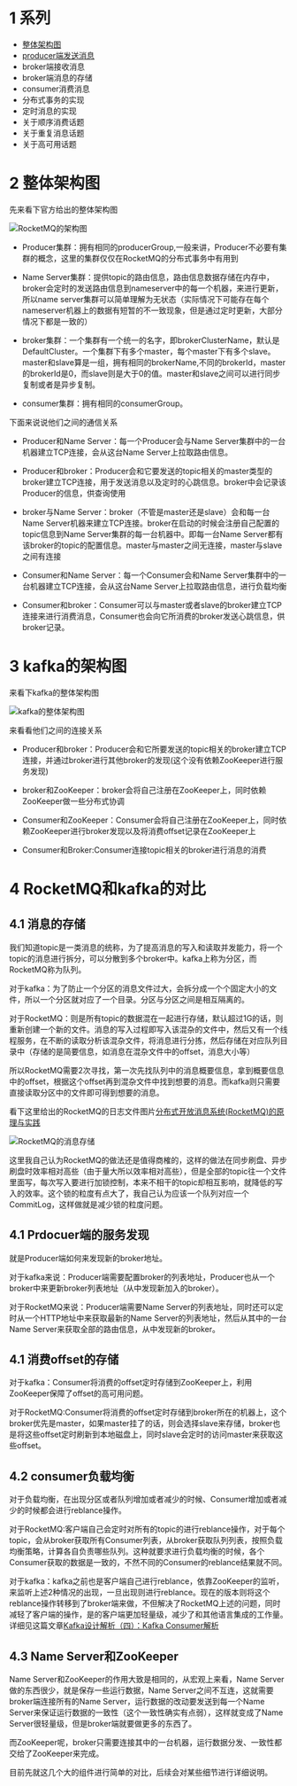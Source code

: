 # 1 系列

-	[整体架构图](https://my.oschina.net/pingpangkuangmo/blog/753742)
-	[producer端发送消息](https://my.oschina.net/pingpangkuangmo/blog/755579)
-	broker端接收消息
-	broker端消息的存储
-	consumer消费消息
-	分布式事务的实现
-	定时消息的实现
-	关于顺序消费话题
-	关于重复消息话题
-	关于高可用话题

# 2 整体架构图

先来看下官方给出的整体架构图

![RocketMQ的架构图](https://static.oschina.net/uploads/img/201609/28105945_t8eA.png "RocketMQ的架构图")

-	Producer集群：拥有相同的producerGroup,一般来讲，Producer不必要有集群的概念，这里的集群仅仅在RocketMQ的分布式事务中有用到

-	Name Server集群：提供topic的路由信息，路由信息数据存储在内存中，broker会定时的发送路由信息到nameserver中的每一个机器，来进行更新，所以name server集群可以简单理解为无状态（实际情况下可能存在每个nameserver机器上的数据有短暂的不一致现象，但是通过定时更新，大部分情况下都是一致的）

-	broker集群：一个集群有一个统一的名字，即brokerClusterName，默认是DefaultCluster。一个集群下有多个master，每个master下有多个slave。master和slave算是一组，拥有相同的brokerName,不同的brokerId，master的brokerId是0，而slave则是大于0的值。master和slave之间可以进行同步复制或者是异步复制。

-	consumer集群：拥有相同的consumerGroup。

下面来说说他们之间的通信关系

-	Producer和Name Server：每一个Producer会与Name Server集群中的一台机器建立TCP连接，会从这台Name Server上拉取路由信息。
-	Producer和broker：Producer会和它要发送的topic相关的master类型的broker建立TCP连接，用于发送消息以及定时的心跳信息。broker中会记录该Producer的信息，供查询使用

-	broker与Name Server：broker（不管是master还是slave）会和每一台Name Server机器来建立TCP连接。broker在启动的时候会注册自己配置的topic信息到Name Server集群的每一台机器中。即每一台Name Server都有该broker的topic的配置信息。master与master之间无连接，master与slave之间有连接

-	Consumer和Name Server：每一个Consumer会和Name Server集群中的一台机器建立TCP连接，会从这台Name Server上拉取路由信息，进行负载均衡
-	Consumer和broker：Consumer可以与master或者slave的broker建立TCP连接来进行消费消息，Consumer也会向它所消费的broker发送心跳信息，供broker记录。

# 3 kafka的架构图

来看下kafka的整体架构图

![kafka的整体架构图](https://static.oschina.net/uploads/img/201609/28214348_P48g.png "kafka的整体架构图")

来看看他们之间的连接关系

-	Producer和broker：Producer会和它所要发送的topic相关的broker建立TCP连接，并通过broker进行其他broker的发现(这个没有依赖ZooKeeper进行服务发现)

-	broker和ZooKeeper：broker会将自己注册在ZooKeeper上，同时依赖ZooKeeper做一些分布式协调

-	Consumer和ZooKeeper：Consumer会将自己注册在ZooKeeper上，同时依赖ZooKeeper进行broker发现以及将消费offset记录在ZooKeeper上

-	Consumer和Broker:Consumer连接topic相关的broker进行消息的消费


# 4 RocketMQ和kafka的对比

## 4.1 消息的存储

我们知道topic是一类消息的统称，为了提高消息的写入和读取并发能力，将一个topic的消息进行拆分，可以分散到多个broker中。kafka上称为分区，而RocketMQ称为队列。

对于kafka：为了防止一个分区的消息文件过大，会拆分成一个个固定大小的文件，所以一个分区就对应了一个目录。分区与分区之间是相互隔离的。

对于RocketMQ：则是所有topic的数据混在一起进行存储，默认超过1G的话，则重新创建一个新的文件。消息的写入过程即写入该混杂的文件中，然后又有一个线程服务，在不断的读取分析该混杂文件，将消息进行分拣，然后存储在对应队列目录中（存储的是简要信息，如消息在混杂文件中的offset，消息大小等）

所以RocketMQ需要2次寻找，第一次先找队列中的消息概要信息，拿到概要信息中的offset，根据这个offset再到混杂文件中找到想要的消息。而kafka则只需要直接读取分区中的文件即可得到想要的消息。

看下这里给出的RocketMQ的日志文件图片[分布式开放消息系统(RocketMQ)的原理与实践](http://www.jianshu.com/p/453c6e7ff81c#)

![RocketMQ的消息存储](https://static.oschina.net/uploads/img/201609/29165159_qLL0.png "RocketMQ的消息存储")

这里我自己认为RocketMQ的做法还是值得商榷的，这样的做法在同步刷盘、异步刷盘时效率相对高些（由于量大所以效率相对高些），但是全部的topic往一个文件里面写，每次写入要进行加锁控制，本来不相干的topic却相互影响，就降低的写入的效率。这个锁的粒度有点大了，我自己认为应该一个队列对应一个CommitLog，这样做就是减少锁的粒度问题。

## 4.1 Prdocuer端的服务发现

就是Producer端如何来发现新的broker地址。

对于kafka来说：Producer端需要配置broker的列表地址，Producer也从一个broker中来更新broker列表地址（从中发现新加入的broker）。

对于RocketMQ来说：Producer端需要Name Server的列表地址，同时还可以定时从一个HTTP地址中来获取最新的Name Server的列表地址，然后从其中的一台Name Server来获取全部的路由信息，从中发现新的broker。

## 4.1 消费offset的存储

对于kafka：Consumer将消费的offset定时存储到ZooKeeper上，利用ZooKeeper保障了offset的高可用问题。

对于RocketMQ:Consumer将消费的offset定时存储到broker所在的机器上，这个broker优先是master，如果master挂了的话，则会选择slave来存储，broker也是将这些offset定时刷新到本地磁盘上，同时slave会定时的访问master来获取这些offset。

## 4.2 consumer负载均衡

对于负载均衡，在出现分区或者队列增加或者减少的时候、Consumer增加或者减少的时候都会进行reblance操作。

对于RocketMQ:客户端自己会定时对所有的topic的进行reblance操作，对于每个topic，会从broker获取所有Consumer列表，从broker获取队列列表，按照负载均衡策略，计算各自负责哪些队列。这种就要求进行负载均衡的时候，各个Consumer获取的数据是一致的，不然不同的Consumer的reblance结果就不同。

对于kafka：kafka之前也是客户端自己进行reblance，依靠ZooKeeper的监听，来监听上述2种情况的出现，一旦出现则进行reblance。现在的版本则将这个reblance操作转移到了broker端来做，不但解决了RocketMQ上述的问题，同时减轻了客户端的操作，是的客户端更加轻量级，减少了和其他语言集成的工作量。详细见这篇文章[Kafka设计解析（四）：Kafka Consumer解析](http://www.infoq.com/cn/articles/kafka-analysis-part-4)

## 4.3 Name Server和ZooKeeper

Name Server和ZooKeeper的作用大致是相同的，从宏观上来看，Name Server做的东西很少，就是保存一些运行数据，Name Server之间不互连，这就需要broker端连接所有的Name Server，运行数据的改动要发送到每一个Name Server来保证运行数据的一致性（这个一致性确实有点弱），这样就变成了Name Server很轻量级，但是broker端就要做更多的东西了。

而ZooKeeper呢，broker只需要连接其中的一台机器，运行数据分发、一致性都交给了ZooKeeper来完成。

目前先就这几个大的组件进行简单的对比，后续会对某些细节进行详细说明。

